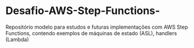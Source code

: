 # Desafio-AWS-Step-Functions-
Repositório modelo para estudos e futuras implementações com AWS Step Functions, contendo exemplos de máquinas de estado (ASL), handlers (Lambda)
